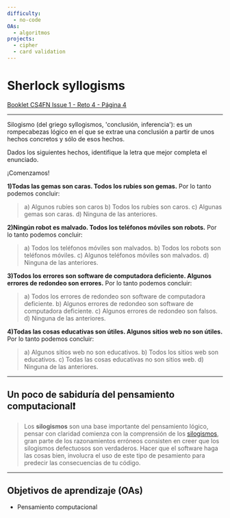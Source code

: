 ```yaml
---
difficulty:
  - no-code
OAs:
  - algoritmos
projects:
  - cipher
  - card validation
---
```


# Sherlock syllogisms

[Booklet CS4FN Issue 1 - Reto 4 - Página 4](https://cs4fndownloads.files.wordpress.com/2016/02/cs4fnpuzzlebook11.pdf)
* * *

Silogismo (del griego syllogismos, 'conclusión, inferencia'): es un rompecabezas
lógico en el que se extrae una conclusión a partir de unos hechos concretos y
sólo de esos hechos.

Dados los siguientes hechos, identifique la letra que mejor completa el enunciado.

¡Comenzamos!

__1)Todas las gemas son caras.
Todos los rubíes son gemas.__
Por lo tanto podemos concluir:
> a) Algunos rubíes son caros
> b) Todos los rubíes son caros.
> c) Algunas gemas son caras.
> d) Ninguna de las anteriores.

__2)Ningún robot es malvado.
Todos los teléfonos móviles son robots.__
Por lo tanto podemos concluir:
> a) Todos los teléfonos móviles son malvados.
> b) Todos los robots son teléfonos móviles.
> c) Algunos teléfonos móviles son malvados.
> d) Ninguna de las anteriores.

__3)Todos los errores son software de computadora deficiente.
Algunos errores de redondeo son errores.__
Por lo tanto podemos concluir:
> a) Todos los errores de redondeo son software de computadora deficiente.
> b) Algunos errores de redondeo son software de computadora deficiente.
> c) Algunos errores de redondeo son falsos.
> d) Ninguna de las anteriores.

__4)Todas las cosas educativas son útiles.
Algunos sitios web no son útiles.__
Por lo tanto podemos concluir:
> a) Algunos sitios web no son educativos.
> b) Todos los sitios web son educativos.
> c) Todas las cosas educativas no son sitios web.
> d) Ninguna de las anteriores.
* * *

## Un poco de sabiduría del pensamiento computacional❗

>Los __silogismos__ son una base importante del pensamiento lógico, pensar
con claridad comienza con la comprensión de los [silogismos](https://es.wikipedia.org/wiki/Silogismo), gran parte de los
razonamientos erróneos consisten en creer que los silogismos defectuosos
son verdaderos.
Hacer que el software haga las cosas bien, involucra el uso de este tipo de pesamiento para predecir las consecuencias de tu código.
* * *

## Objetivos de aprendizaje (OAs)

- Pensamiento computacional
